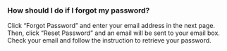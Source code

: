### How should I do if I forgot my password?
Click “Forgot Password” and enter your email address in the next page. Then, click “Reset Password” and an email will be sent to your email box. Check your email and follow the instruction to retrieve your password.

